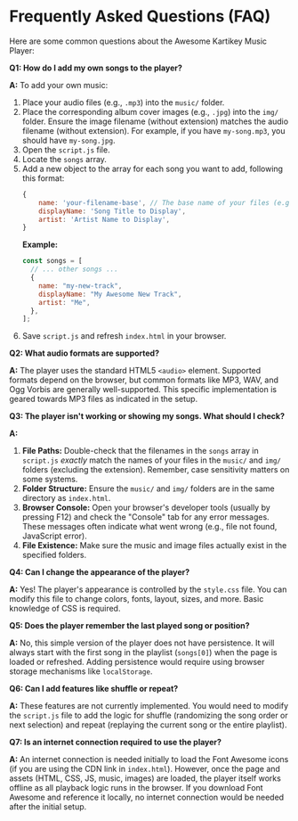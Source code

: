 # Frequently Asked Questions (FAQ)

Here are some common questions about the Awesome Kartikey Music Player:

**Q1: How do I add my own songs to the player?**

**A:** To add your own music:

1.  Place your audio files (e.g., `.mp3`) into the `music/` folder.
2.  Place the corresponding album cover images (e.g., `.jpg`) into the `img/` folder. Ensure the image filename (without extension) matches the audio filename (without extension). For example, if you have `my-song.mp3`, you should have `my-song.jpg`.
3.  Open the `script.js` file.
4.  Locate the `songs` array.
5.  Add a new object to the array for each song you want to add, following this format:
    ```javascript
    {
        name: 'your-filename-base', // The base name of your files (e.g., 'my-song')
        displayName: 'Song Title to Display',
        artist: 'Artist Name to Display',
    }
    ```
    **Example:**
    ```javascript
    const songs = [
      // ... other songs ...
      {
        name: "my-new-track",
        displayName: "My Awesome New Track",
        artist: "Me",
      },
    ];
    ```
6.  Save `script.js` and refresh `index.html` in your browser.

**Q2: What audio formats are supported?**

**A:** The player uses the standard HTML5 `<audio>` element. Supported formats depend on the browser, but common formats like MP3, WAV, and Ogg Vorbis are generally well-supported. This specific implementation is geared towards MP3 files as indicated in the setup.

**Q3: The player isn't working or showing my songs. What should I check?**

**A:**

1.  **File Paths:** Double-check that the filenames in the `songs` array in `script.js` _exactly_ match the names of your files in the `music/` and `img/` folders (excluding the extension). Remember, case sensitivity matters on some systems.
2.  **Folder Structure:** Ensure the `music/` and `img/` folders are in the same directory as `index.html`.
3.  **Browser Console:** Open your browser's developer tools (usually by pressing F12) and check the "Console" tab for any error messages. These messages often indicate what went wrong (e.g., file not found, JavaScript error).
4.  **File Existence:** Make sure the music and image files actually exist in the specified folders.

**Q4: Can I change the appearance of the player?**

**A:** Yes! The player's appearance is controlled by the `style.css` file. You can modify this file to change colors, fonts, layout, sizes, and more. Basic knowledge of CSS is required.

**Q5: Does the player remember the last played song or position?**

**A:** No, this simple version of the player does not have persistence. It will always start with the first song in the playlist (`songs[0]`) when the page is loaded or refreshed. Adding persistence would require using browser storage mechanisms like `localStorage`.

**Q6: Can I add features like shuffle or repeat?**

**A:** These features are not currently implemented. You would need to modify the `script.js` file to add the logic for shuffle (randomizing the song order or next selection) and repeat (replaying the current song or the entire playlist).

**Q7: Is an internet connection required to use the player?**

**A:** An internet connection is needed initially to load the Font Awesome icons (if you are using the CDN link in `index.html`). However, once the page and assets (HTML, CSS, JS, music, images) are loaded, the player itself works offline as all playback logic runs in the browser. If you download Font Awesome and reference it locally, no internet connection would be needed after the initial setup.
